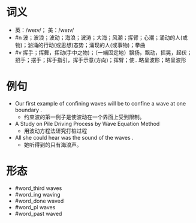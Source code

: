 # 词义
- 英：/weɪv/； 美：/weɪv/
- #n 波；波浪；波动；海浪；波涛；大海；风潮；挥臂；心潮；涌动的人(或物)；汹涌的行动(或思想)态势；涌现的人(或事物)；拳曲
- #v 挥手；挥舞，挥动(手中之物)；（一端固定地）飘扬，飘动，摇晃，起伏；招手；摆手；挥手指引，挥手示意(方向)；挥臂；使…略呈波形；略呈波形
# 例句
- Our first example of confining waves will be to confine a wave at one boundary .
	- 约束波的第一例子是使波动在一个界面上受到限制。
- A Study on Pile Driving Process by Wave Equation Method
	- 用波动方程法研究打桩过程
- All she could hear was the sound of the waves .
	- 她听得到的只有海浪声。
# 形态
- #word_third waves
- #word_ing waving
- #word_done waved
- #word_pl waves
- #word_past waved

